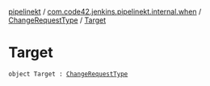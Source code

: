 [pipelinekt](../../index.md) / [com.code42.jenkins.pipelinekt.internal.when](../index.md) / [ChangeRequestType](index.md) / [Target](./-target.md)

# Target

`object Target : `[`ChangeRequestType`](index.md)